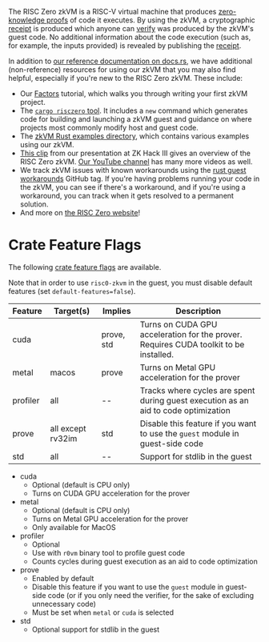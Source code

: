 The RISC Zero zkVM is a RISC-V virtual machine that produces [zero-knowledge
proofs](https://en.wikipedia.org/wiki/Zero-knowledge_proof) of code it executes.
By using the zkVM, a cryptographic [receipt](SessionReceipt) is produced which
anyone can [verify](SessionReceipt::verify) was produced by the zkVM's guest
code. No additional information about the code execution (such as, for example,
the inputs provided) is revealed by publishing the [receipt](SessionReceipt).

In addition to [our reference documentation on
docs.rs](https://docs.rs/risc0-zkvm), we have additional (non-reference)
resources for using our zkVM that you may also find helpful, especially if
you're new to the RISC Zero zkVM. These include:

* Our [Factors](https://github.com/risc0/risc0/tree/main/examples/factors#tutorial)
tutorial, which walks you through writing your first zkVM project.
* The [`cargo risczero` tool](https://crates.io/crates/cargo-risczero). It
includes a `new` command which generates code for building and launching a zkVM
guest and guidance on where projects most commonly modify host and guest code.
* The [zkVM Rust examples
directory](https://github.com/risc0/risc0/tree/main/examples), which contains
various examples using our zkVM.
* [This clip](https://youtu.be/cLqFvhmXiD0) from our presentation at ZK Hack III
gives an overview of the RISC Zero zkVM. [Our YouTube
channel](https://www.youtube.com/@risczero) has many more videos as well.
* We track zkVM issues with known workarounds using the [rust guest
  workarounds](https://github.com/risc0/risc0/issues?q=is%3Aissue+is%3Aopen+label%3A%22rust+guest+workarounds%22)
  GitHub tag. If you're having problems running your code in the zkVM, you can
  see if there's a workaround, and if you're using a workaround, you can track
  when it gets resolved to a permanent solution.
* And more on [the RISC Zero website](https://www.risczero.com/)!

# Crate Feature Flags

The following [crate feature flags](https://doc.rust-lang.org/cargo/reference/features.html) are available.

Note that in order to use `risc0-zkvm` in the guest, you must disable default features (set `default-features=false`).

| Feature | Target(s)  | Implies | Description |
| --- | --- | --- | ---- |
| cuda || prove, std | Turns on CUDA GPU acceleration for the prover. Requires CUDA toolkit to be installed. |
metal |macos|prove|Turns on Metal GPU acceleration for the prover
profiler|all|--|Tracks where cycles are spent during guest execution as an aid to code optimization
prove|all except rv32im|std| Disable this feature if you want to use the `guest` module in guest-side code
std|all|--|Support for stdlib in the guest

* cuda
  * Optional (default is CPU only)
  * Turns on CUDA GPU acceleration for the prover
* metal
  * Optional (default is CPU only)
  * Turns on Metal GPU acceleration for the prover
  * Only available for MacOS
* profiler
  * Optional
  * Use with `r0vm` binary tool to profile guest code
  * Counts cycles during guest execution as an aid to code optimization
* prove
  * Enabled by default
  * Disable this feature if you want to use the `guest` module in guest-side code (or if you only need the verifier, for the sake of excluding unnecessary code)
  * Must be set when `metal` or `cuda` is selected
* std
  * Optional support for stdlib in the guest

